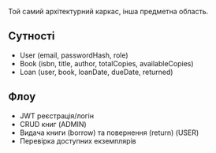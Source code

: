 

Той самий архітектурний каркас, інша предметна область.

## Сутності
- User (email, passwordHash, role)
- Book (isbn, title, author, totalCopies, availableCopies)
- Loan (user, book, loanDate, dueDate, returned)

## Флоу
- JWT реєстрація/логін
- CRUD книг (ADMIN)
- Видача книги (borrow) та повернення (return) (USER)
- Перевірка доступних екземплярів

 
 

